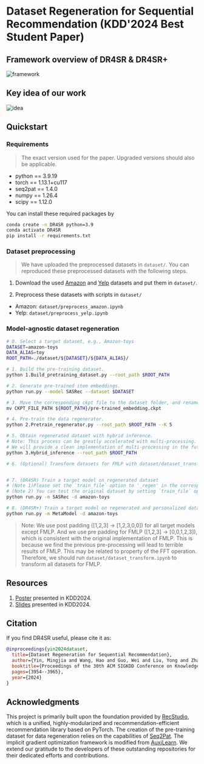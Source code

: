 # Dataset Regeneration for Sequential Recommendation (KDD'2024 Best Student Paper)

## Framework overview of DR4SR & DR4SR+

![framework](./assets/framework.png)

## Key idea of our work

![idea](./assets/idea.png)

## Quickstart

### Requirements

> The exact version used for the paper. Upgraded versions should also be applicable.

- python == 3.9.19
- torch == 1.13.1+cu117
- seq2pat == 1.4.0
- numpy == 1.26.4
- scipy == 1.12.0

You can install these required packages by 

```bash
conda create -n DR4SR python=3.9
conda activate DR4SR
pip install -r requirements.txt
```

### Dataset preprocessing

> We have uploaded the preprocessed datasets in `dataset/`. You can reproduced these preprocessed datasets with the following steps.

1. Download the used [Amazon](http://snap.stanford.edu/data/amazon/productGraph/categoryFiles/) and [Yelp](https://github.com/salesforce/ICLRec) datasets and put them in `dataset/`.

2. Preprocess these datasets with scripts in `dataset/`
  - Amazon: `dataset/preprocess_amazon.ipynb`
  - Yelp: `dataset/preprocess_yelp.ipynb`

### Model-agnostic dataset regeneration

```bash
# 0. Select a target dataset, e.g., Amazon-toys
DATASET=amazon-toys
DATA_ALIAS=toy
ROOT_PATH=./dataset/${DATASET}/${DATA_ALIAS}/

# 1. Build the pre-training dataset.
python 1.Build_pretraining_dataset.py --root_path $ROOT_PATH

# 2. Generate pre-trained item embeddings.
python run.py --model SASRec --dataset $DATASET

# 3. Move the corresponding ckpt file to the dataset folder, and rename it to pre-trained_embedding.ckpt.
mv CKPT_FILE_PATH ${ROOT_PATH}/pre-trained_embedding.ckpt

# 4. Pre-train the data regenerator.
python 2.Pretrain_regenerator.py --root_path $ROOT_PATH --K 5

# 5. Obtain regenerated dataset with hybrid inference.
# Note: This process can be greatly accelerated with multi-processing. 
# We will provide a clean implementation of multi-processing in the future.
python 3.Hybrid_inference --root_path $ROOT_PATH

# 6. (Optional) Transform datasets for FMLP with dataset/dataset_transform.ipynb


# 7. (DR4SR) Train a target model on regenerated dataset
# (Note 1)Please set the `train_file` option to '_regen' in the corresponding config file `configs/amazon-toys.yaml`.
# (Note 2) You can test the original dataset by setting `train_file` option to '_ori'
python run.py -m SASRec -d amazon-toys

# 8. (DR4SR+) Train a target model on regenerated and personalized dataset. We should first change 'sub_model' option to one of the target models in `configs/metamodel.yaml`
python run.py -m MetaModel -d amazon-toys
```

> Note: We use post padding ([1,2,3] -> [1,2,3,0,0]) for all target models except FMLP. And we use pre padding for FMLP ([1,2,3] -> [0,0,1,2,3]), which is consistent with the original implementation of FMLP. This is because we find the previous pre-processing will lead to terrible results of FMLP. This may be related to property of the FFT operation. Therefore, we should run `dataset/dataset_transform.ipynb` to transform all datasets for FMLP.

## Resources

1. [Poster](./assets/KDD2024_poster.pdf) presented in KDD2024.
2. [Slides](./assets/presentation.pdf) presented in KDD2024.

## Citation

If you find DR4SR useful, please cite it as:
```bibtex
@inproceedings{yin2024dataset,
  title={Dataset Regeneration for Sequential Recommendation},
  author={Yin, Mingjia and Wang, Hao and Guo, Wei and Liu, Yong and Zhang, Suojuan and Zhao, Sirui and Lian, Defu and Chen, Enhong},
  booktitle={Proceedings of the 30th ACM SIGKDD Conference on Knowledge Discovery and Data Mining},
  pages={3954--3965},
  year={2024}
}
```

## Acknowledgments

This project is primarily built upon the foundation provided by [RecStudio](https://github.com/ustcml/RecStudio), which is a unified, highly-modularized and recommendation-efficient recommendation library based on PyTorch. The creation of the pre-training dataset for data regeneration relies on the capabilities of [Seq2Pat](https://github.com/fidelity/seq2pat). The implicit gradient optimization framework is modified from [AuxiLearn](https://github.com/AvivNavon/AuxiLearn). We extend our gratitude to the developers of these outstanding repositories for their dedicated efforts and contributions.
